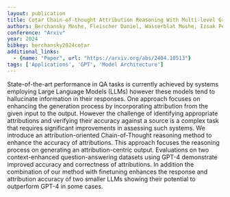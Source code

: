 ```yaml
---
layout: publication
title: Cotar Chain-of-thought Attribution Reasoning With Multi-level Granularity
authors: Berchansky Moshe, Fleischer Daniel, Wasserblat Moshe, Izsak Peter
conference: "Arxiv"
year: 2024
bibkey: berchansky2024cotar
additional_links:
  - {name: "Paper", url: "https://arxiv.org/abs/2404.10513"}
tags: ['Applications', 'GPT', 'Model Architecture']
---
```

State-of-the-art performance in QA tasks is currently achieved by systems employing Large Language Models (LLMs) however these models tend to hallucinate information in their responses. One approach focuses on enhancing the generation process by incorporating attribution from the given input to the output. However the challenge of identifying appropriate attributions and verifying their accuracy against a source is a complex task that requires significant improvements in assessing such systems. We introduce an attribution-oriented Chain-of-Thought reasoning method to enhance the accuracy of attributions. This approach focuses the reasoning process on generating an attribution-centric output. Evaluations on two context-enhanced question-answering datasets using GPT-4 demonstrate improved accuracy and correctness of attributions. In addition the combination of our method with finetuning enhances the response and attribution accuracy of two smaller LLMs showing their potential to outperform GPT-4 in some cases.
